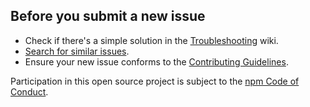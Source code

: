 
















































<extoc></extoc>

## Before you submit a new issue

* Check if there's a simple solution in the
  [Troubleshooting](https://github.com/npm/npm/wiki/Troubleshooting)
  wiki.
* [Search for similar
  issues](https://github.com/npm/npm/search?q=Similar%20issues&type=Issues).
* Ensure your new issue conforms to the [Contributing
  Guidelines](https://github.com/npm/npm/wiki/Contributing-Guidelines).

Participation in this open source project is subject to the [npm Code
of Conduct](http://www.npmjs.com/policies/conduct).

